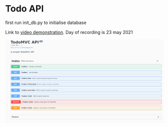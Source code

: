 # Todo API

first run init_db.py to initialise database

Link to [video demonstration](https://drive.google.com/drive/folders/1lKc6PdsKq-SZpcqUvruy0dyvQkFylzzD?usp=sharing). Day of recording is 23 may 2021

![alt text](swagger.png)
